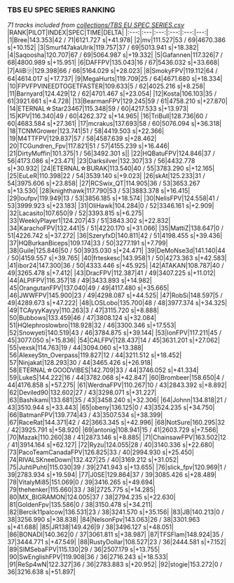 ### TBS EU SPEC SERIES RANKING
*71 tracks included from [collections/TBS EU SPEC SERIES.csv](/collections/TBS%20EU%20SPEC%20SERIES.csv)*
|RANK|PILOT|INDEX|SPEC|TIME|DELTA|
|:---:|:---|:---:|:---:|:---:|---:|
|1|Bree|143.353|42 / 71|6121.727 s|+41.978|
|2|mv|111.527|53 / 69|4670.386 s|+10.152|
|3|Smurf47akaUlrik|119.757|37 / 69|5013.941 s|+18.382|
|4|Saqoosha|120.707|67 / 69|5064.987 s|+19.332|
|5|Gafannen|117.326|7 / 68|4800.989 s|+15.951|
|6|DAFFPV|135.043|16 / 67|5436.032 s|+33.668|
|7|AliB㋡|129.398|66 / 66|5164.029 s|+28.023|
|8|SmokyFPV|119.112|64 / 64|4614.017 s|+17.737|
|9|MegaHurts|119.709|25 / 64|4671.680 s|+18.334|
|10|FPVFPVINEEDTOGETFASTER|109.633|5 / 62|4025.216 s|+8.258|
|11|Barnyard|124.429|12 / 62|4701.467 s|+23.054|
|12|Kosta|106.103|35 / 61|3921.661 s|+4.728|
|13|BearmanFPV|129.245|59 / 61|4758.210 s|+27.870|
|14|ETERNAL☆Star23467|115.348|59 / 60|4217.533 s|+13.973|
|15|KPV|116.340|49 / 60|4262.372 s|+14.965|
|16|TriBull|128.736|60 / 60|4683.584 s|+27.361|
|17|mcrakus|137.693|58 / 60|5076.094 s|+36.318|
|18|TCNMGrower|123.741|51 / 58|4419.503 s|+22.366|
|19|M4TTFPV|129.837|57 / 58|4587.639 s|+28.462|
|20|TCGundren_Fpv|117.821|51 / 57|4155.239 s|+16.446|
|21|DirtyMuffin|101.375|1 / 56|3492.301 s||
|22|HQBatuFPV|124.846|37 / 56|4173.086 s|+23.471|
|23|Darksilver|132.307|33 / 56|4432.778 s|+30.932|
|24|ETERNAL☆BURAK|113.540|40 / 55|3783.290 s|+12.165|
|25|EuLeR|110.398|22 / 54|3539.140 s|+9.023|
|26|skAt|125.233|31 / 54|3975.606 s|+23.858|
|27|RCSwix_QT|114.905|36 / 53|3653.267 s|+13.530|
|28|knighthawk|117.790|53 / 53|3883.378 s|+16.415|
|29|loufpv|119.949|13 / 53|3856.185 s|+18.574|
|30|NelisFPV|124.558|41 / 53|3999.923 s|+23.183|
|31|OliHawk|104.284|0 / 52|3346.161 s|+2.909|
|32|Lacasito|107.650|9 / 52|3393.815 s|+6.275|
|33|WeeklyPlayer1|124.207|43 / 51|3843.302 s|+22.832|
|34|KarachoFPV|132.441|5 / 51|4220.170 s|+31.066|
|35|MattiZ|138.647|0 / 51|4226.742 s|+37.272|
|36|SzeryfxD|140.811|42 / 51|4198.455 s|+39.436|
|37|HQBurkanBiceps|109.174|33 / 50|3277.191 s|+7.799|
|38|Guile|125.846|50 / 50|3935.030 s|+24.471|
|39|DeMoNse3d|141.140|44 / 50|4159.557 s|+39.765|
|40|frteskesc|143.958|1 / 50|4273.363 s|+42.583|
|41|ibor24|147.300|36 / 50|4333.446 s|+45.925|
|42|ATAKAN|108.787|40 / 49|3265.478 s|+7.412|
|43|DracFPV|112.387|41 / 49|3407.225 s|+11.012|
|44|ALPIFPV|116.357|18 / 49|3433.893 s|+14.982|
|45|OrangutanFPV|137.040|49 / 49|4117.480 s|+35.665|
|46|JWWFPV|145.900|23 / 49|4298.087 s|+44.525|
|47|RobSi|148.597|5 / 49|4289.673 s|+47.222|
|48|LOSLobo|135.700|48 / 48|3977.374 s|+34.325|
|49|TCAyyyKayyy|110.263|3 / 47|3115.720 s|+8.888|
|50|Bubbows|133.459|46 / 47|3808.124 s|+32.084|
|51|HQlephroslowbro|118.928|32 / 46|3300.346 s|+17.553|
|52|Snowyeti|140.519|43 / 46|3784.875 s|+39.144|
|53|IonFPV|117.211|45 / 45|3077.050 s|+15.836|
|54|CALFPV|128.437|14 / 45|3631.201 s|+27.062|
|55|vexsk|114.763|19 / 44|3094.060 s|+13.388|
|56|AlexeyStn_Overpass|119.827|12 / 44|3211.512 s|+18.452|
|57|Ninjakat|128.293|30 / 44|3465.426 s|+26.918|
|58|ETERNAL☆GOODVIBES|142.709|33 / 44|3746.052 s|+41.334|
|59|LukeS|144.222|16 / 44|3782.068 s|+42.847|
|60|Brombeer|158.650|4 / 44|4176.858 s|+57.275|
|61|WerdnaFPV|110.267|10 / 43|2843.392 s|+8.892|
|62|Deviled90|132.602|27 / 43|3298.071 s|+31.227|
|63|Bashikami|133.681|35 / 43|3458.240 s|+32.306|
|64|Johnn|134.818|21 / 43|3510.944 s|+33.443|
|65|obeny|136.125|0 / 43|3524.235 s|+34.750|
|66|BatmanFPV|139.774|43 / 43|3507.534 s|+38.399|
|67|RaceRat|144.371|42 / 42|3663.345 s|+42.996|
|68|NotSure|160.295|32 / 42|3925.791 s|+58.920|
|69|antonig|108.941|15 / 41|2603.729 s|+7.566|
|70|Mazak|110.260|38 / 41|2873.146 s|+8.885|
|71|ChainsawFPV|163.502|12 / 41|3914.164 s|+62.127|
|72|Ryżu|124.055|28 / 40|3140.336 s|+22.680|
|73|PacoTeamCanadaFPV|126.825|33 / 40|2994.930 s|+25.450|
|74|RIVALSKneeDown|132.427|25 / 40|3169.212 s|+31.052|
|75|JuhtiPuhti|115.030|39 / 39|2741.943 s|+13.655|
|76|slick_fpv|120.969|1 / 39|2783.934 s|+19.594|
|77|J0SE|129.864|37 / 39|3085.426 s|+28.489|
|78|VitalyMi85|151.069|0 / 39|3416.265 s|+49.694|
|79|thehenker|115.660|33 / 38|2725.775 s|+14.285|
|80|MX_BIGRAMON|124.005|37 / 38|2794.235 s|+22.630|
|81|GoldenFpv|135.586|0 / 38|3150.478 s|+34.211|
|82|Bercik11palcow|136.531|23 / 38|3241.570 s|+35.156|
|83|JB|140.213|0 / 38|3256.990 s|+38.838|
|84|NelsonFpv|143.063|26 / 38|3301.963 s|+41.688|
|85|JR138|149.426|9 / 38|3496.127 s|+48.051|
|86|BONADI|140.362|0 / 37|3061.811 s|+38.987|
|87|TFSFlam|148.924|35 / 37|3444.771 s|+47.549|
|88|RustyDollar|108.527|23 / 36|2444.581 s|+7.152|
|89|SIMSebaFPV|115.130|29 / 36|2507.179 s|+13.755|
|90|SwEnglishFPV|119.908|36 / 36|2716.243 s|+18.533|
|91|ReSp4wN|122.327|36 / 36|2783.883 s|+20.952|
|92|stogie|153.272|0 / 36|3216.638 s|+51.897|
